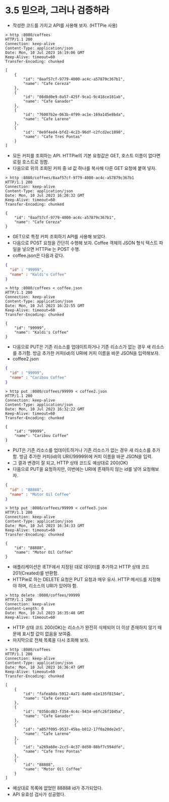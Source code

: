 # 3.5 믿으라, 그러나 검증하라
- 작성한 코드를 가지고 API를 사용해 보자. (HTTPie 사용)
```text
> http :8080/coffees                                     
HTTP/1.1 200 
Connection: keep-alive
Content-Type: application/json
Date: Mon, 10 Jul 2023 16:19:06 GMT
Keep-Alive: timeout=60
Transfer-Encoding: chunked

[
    {
        "id": "8aaf57cf-9779-4000-ac4c-a57879c367b1",
        "name": "Cafe Cereza"
    },
    {
        "id": "08d8d0e9-0a57-425f-9ca1-9c418ce181ab",
        "name": "Cafe Ganador"
    },
    {
        "id": "76007b2e-063b-4f99-ac1e-169a1d5e8bda",
        "name": "Cafe Lareno"
    },
    {
        "id": "0e9f4ed4-bfd2-4c23-96df-c2fcd2ec1090",
        "name": "Cafe Tres Pontas"
    }
]

```
- 모든 커피를 조회하는 API. HTTPie의 기본 요청값은 GET, 호스트 이름이 없다면 로컬 호스트로 정함.
- 다음으로 위의 조회된 커피 중 id 값 하나를 복사해 다른 GET 요청에 붙여 넣자.
```text
> http :8080/coffees/8aaf57cf-9779-4000-ac4c-a57879c367b1
HTTP/1.1 200 
Connection: keep-alive
Content-Type: application/json
Date: Mon, 10 Jul 2023 16:20:32 GMT
Keep-Alive: timeout=60
Transfer-Encoding: chunked

{
    "id": "8aaf57cf-9779-4000-ac4c-a57879c367b1",
    "name": "Cafe Cereza"
}
```
- GET으로 특정 커피 조회하기 API를 사용해 보았다.
- 다음으로 POST 요청을 간단히 수행해 보자. Coffee 객체의 JSON 형식 텍스트 파일을 넣으면 HTTPie 는 POST 수행.
- coffee.json은 다음과 같다.
```json
{
  "id" : "99999",
  "name" : "Kaldi's Coffee"
}
```
```text
> http :8080/coffees < coffee.json                       
HTTP/1.1 200 
Connection: keep-alive
Content-Type: application/json
Date: Mon, 10 Jul 2023 16:22:55 GMT
Keep-Alive: timeout=60
Transfer-Encoding: chunked

{
    "id": "99999",
    "name": "Kaldi's Coffee"
}
```
- 다음으로 PUT은 기존 리소스를 업데이트하거나 기존 리소스가 없는 경우 새 리소스를 추가함. 방금 추가한 커피(id)의 URI에 커피 이름을 바꾼 JSON을 입력해보자.
- coffee2.json
```json
{
  "id" : "99999",
  "name" : "Caribou Coffee"
}
```
```text
> http put :8080/coffees/99999 < coffee2.json
HTTP/1.1 200 
Connection: keep-alive
Content-Type: application/json
Date: Mon, 10 Jul 2023 16:32:22 GMT
Keep-Alive: timeout=60
Transfer-Encoding: chunked

{
    "id": "99999",
    "name": "Caribou Coffee"
}
```
- PUT은 기존 리소스를 업데이트하거나 기존 리소스가 없는 경우 새 리소스를 추가함. 방금 추가한 커피(id)의 URI(/99999)에 커피 이름을 바꾼 JSON을 입력.
- 그 결과 변경이 잘 되고, HTTP 상태 코드도 예상대로 200(OK)
- 다음으로 PUT을 요청하지만, 이번에는 URI에 존재하지 않는 id를 넣어 요청해보자.
```json
{
  "id" : "88888",
  "name" : "Motor Oil Coffee"
}
```
```text
> http put :8080/coffees/99999 < coffee3.json
HTTP/1.1 200 
Connection: keep-alive
Content-Type: application/json
Date: Mon, 10 Jul 2023 16:34:33 GMT
Keep-Alive: timeout=60
Transfer-Encoding: chunked

{
    "id": "88888",
    "name": "Motor Oil Coffee"
}
```
- 애플리케이션은 IETF에서 지정된 대로 데이터를 추가하고 HTTP 상태 코드 201(Created)를 반환함.
- HTTPie로 하는 DELETE 요청은 PUT 요청과 매우 유사. HTTP 메서드를 지정해야 하며, 리소스의 URI가 있어야 함.
```text
> http delete :8080/coffees/99999
HTTP/1.1 200 
Connection: keep-alive
Content-Length: 0
Date: Mon, 10 Jul 2023 16:35:48 GMT
Keep-Alive: timeout=60
```
- HTTP 상태 코드 200(OK)는 리소스가 완전히 삭제되어 더 이상 존재하지 않기 때문에 표시할 값이 없음을 보여줌.
- 마지막으로 전체 목록을 다시 조회해 보자.
```text
> http :8080/coffees              
HTTP/1.1 200 
Connection: keep-alive
Content-Type: application/json
Date: Mon, 10 Jul 2023 16:36:47 GMT
Keep-Alive: timeout=60
Transfer-Encoding: chunked

[
    {
        "id": "fafea8da-5912-4a71-8a08-e1e135f8154e",
        "name": "Cafe Cereza"
    },
    {
        "id": "0358cd83-f354-4c4c-9434-e6fc26f1045a",
        "name": "Cafe Ganador"
    },
    {
        "id": "a857f095-9537-45ba-b012-17f0a20de2e5",
        "name": "Cafe Lareno"
    },
    {
        "id": "a269a60e-2cc5-4c37-8d50-88bf7c594dfe",
        "name": "Cafe Tres Pontas"
    },
    {
        "id": "88888",
        "name": "Motor Oil Coffee"
    }
]
```
- 예상대로 목록에 없었떤 88888 id가 추가되었다.
- API 유효성 검사가 성공했다.

